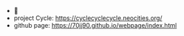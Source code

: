 - 👋 
- project Cycle: https://cyclecyclecycle.neocities.org/
- github page: https://70jj90.github.io/webpage/index.html

<!---
70jj90/70jj90 is a ✨ special ✨ repository because its `README.md` (this file) appears on your GitHub profile.
You can click the Preview link to take a look at your changes.
--->
